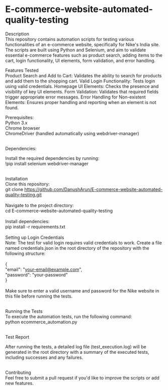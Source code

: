 # E-commerce-website-automated-quality-testing

Description <br>
This repository contains automation scripts for testing various functionalities of an e-commerce website, specifically for Nike's India site. The scripts are built using Python and Selenium, and aim to validate essential e-commerce features such as product search, adding items to the cart, login functionality, UI elements, form validation, and error handling.

Features Tested <br>
Product Search and Add to Cart: Validates the ability to search for products and add them to the shopping cart.
Valid Login Functionality: Tests login using valid credentials.
Homepage UI Elements: Checks the presence and visibility of key UI elements.
Form Validation: Validates that required fields trigger appropriate error messages.
Error Handling for Non-existent Elements: Ensures proper handling and reporting when an element is not found.

Prerequisites: <br>
Python 3.x <br>
Chrome browser <br>
ChromeDriver (handled automatically using webdriver-manager) <br> <br>

Dependencies: <br>

Install the required dependencies by running: <br>
!pip install selenium webdriver-manager <br> <br>

Installation <br>
Clone this repository: <br>
git clone https://github.com/DanushArun/E-commerce-website-automated-quality-testing.git 
<br> <br>
Navigate to the project directory: <br>
cd E-commerce-website-automated-quality-testing
<br> <br>
Install dependencies: <br>
pip install -r requirements.txt
<br> <br>
Setting up Login Credentials <br>
Note: The test for valid login requires valid credentials to work. Create a file named credentials.json in the root directory of the repository with the following structure: 
<br> <br>
{ <br>
  "email": "your-email@example.com", <br>
  "password": "your-password" <br>
} <br> <br>
Make sure to enter a valid username and password for the Nike website in this file before running the tests. <br> <br>

Running the Tests <br>
To execute the automation tests, run the following command: <br>
python ecommerce_automation.py <br> <br>

Test Report <br>

After running the tests, a detailed log file (test_execution.log) will be generated in the root directory with a summary of the executed tests, including successes and any failures. <br> <br>

Contributing <br>
Feel free to submit a pull request if you'd like to improve the scripts or add new features.
